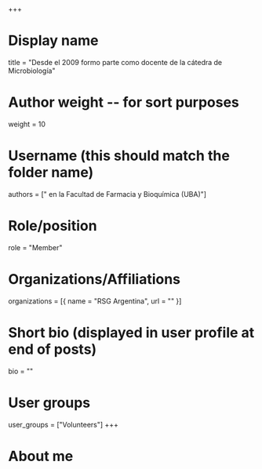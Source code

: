 +++
# Display name
title = "Desde el 2009 formo parte como docente de la cátedra de Microbiología"

# Author weight -- for sort purposes
weight = 10

# Username (this should match the folder name)
authors = [" en la Facultad de Farmacia y Bioquímica (UBA)"]

# Role/position
role = "Member"

# Organizations/Affiliations
organizations = [{ name = "RSG Argentina", url = "" }]

# Short bio (displayed in user profile at end of posts)
bio = ""

# User groups
user_groups = ["Volunteers"]
+++

# About me
